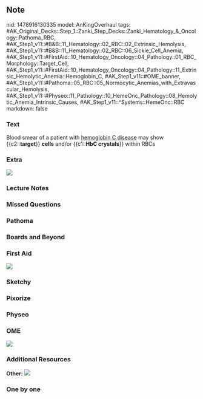 ## Note
nid: 1478916130335
model: AnKingOverhaul
tags: #AK_Original_Decks::Step_1::Zanki_Step_Decks::Zanki_Hematology_&_Oncology::Pathoma_RBC, #AK_Step1_v11::#B&B::11_Hematology::02_RBC::02_Extrinsic_Hemolysis, #AK_Step1_v11::#B&B::11_Hematology::02_RBC::06_Sickle_Cell_Anemia, #AK_Step1_v11::#FirstAid::10_Hematology_Oncology::04_Pathology::01_RBC_Morphology::Target_Cell, #AK_Step1_v11::#FirstAid::10_Hematology_Oncology::04_Pathology::11_Extrinsic_Hemolytic_Anemia::Hemoglobin_C, #AK_Step1_v11::#OME_banner, #AK_Step1_v11::#Pathoma::05_RBC::05_Normocytic_Anemias_with_Extravascular_Hemolysis, #AK_Step1_v11::#Physeo::11_Pathology::10_HemeOnc_Pathology::08_Hemolytic_Anemia_Intrinsic_Causes, #AK_Step1_v11::^Systems::HemeOnc::RBC
markdown: false

### Text
<div>
  Blood smear of a patient with <u>hemoglobin C disease</u> may
  show {{c2::<b>target</b>}} <b>cells</b> and/or {{c1::<b>HbC
  crystals</b>}} within RBCs
</div>

### Extra
<img src="paste-120551142064570.jpg">

### Lecture Notes


### Missed Questions


### Pathoma


### Boards and Beyond


### First Aid
<img src="tmpxTg2wq.png">

### Sketchy


### Pixorize


### Physeo


### OME
<div class="ome-widget">
  <a href="https://onlinemeded.org?ref=anki"><img src=
  "_OME_AnkiFlashcards_General_3.png"></a>
</div>

### Additional Resources
<b>Other:</b> <img src="tmpCZ4FXy.png">

### One by one

